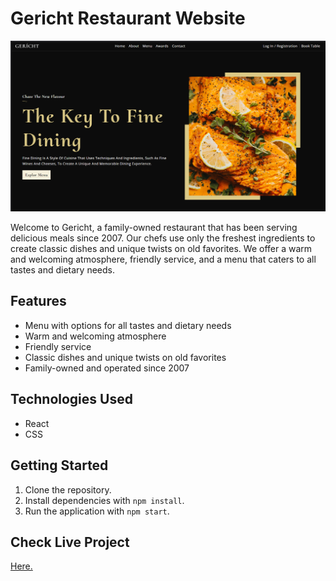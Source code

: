 # Gericht Restaurant Website

![Gericht Restaurant Website Screenshot](./public/Screenshot.png)
<!-- <img src="./public/Screenshot.png" alt="Gericht Restaurant Website"> -->

Welcome to Gericht, a family-owned restaurant that has been serving delicious meals since 2007. Our chefs use only the freshest ingredients to create classic dishes and unique twists on old favorites. We offer a warm and welcoming atmosphere, friendly service, and a menu that caters to all tastes and dietary needs.

## Features

- Menu with options for all tastes and dietary needs
- Warm and welcoming atmosphere
- Friendly service
- Classic dishes and unique twists on old favorites
- Family-owned and operated since 2007

## Technologies Used

- React
- CSS

## Getting Started

1. Clone the repository.
2. Install dependencies with `npm install`.
3. Run the application with `npm start`.

## Check Live Project
<a href="https://gericht-restaurant-ecru.vercel.app/"> Here. </a> 
